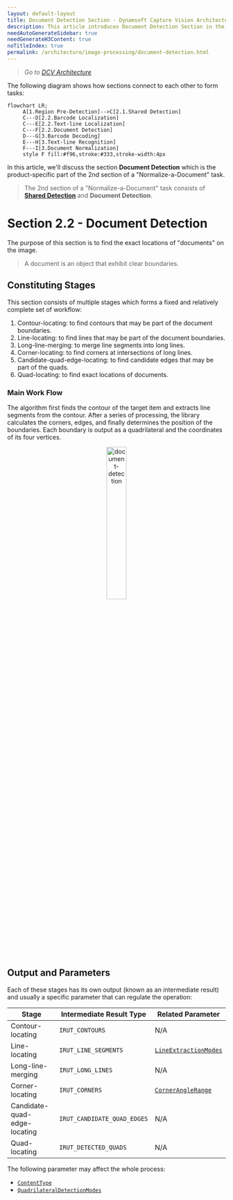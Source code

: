 ```yaml
---
layout: default-layout
title: Document Detection Section - Dynamsoft Capture Vision Architecture
description: This article introduces Document Detection Section in the Dynamsoft Capture Vision architecture.
needAutoGenerateSidebar: true
needGenerateH3Content: true
noTitleIndex: true
permalink: /architecture/image-processing/document-detection.html
---
```


> *Go to [DCV Architecture](../index.md)*

The following diagram shows how sections connect to each other to form tasks:

```mermaid
flowchart LR;
     A[1.Region Pre-Detection]-->C[2.1.Shared Detection]
     C---D[2.2.Barcode Localization]
     C---E[2.2.Text-line Localization]
     C---F[2.2.Document Detection]
     D---G[3.Barcode Decoding]
     E---H[3.Text-line Recognition]
     F---I[3.Document Normalization]
     style F fill:#f96,stroke:#333,stroke-width:4px
```

In this article, we'll discuss the section **Document Detection** which is the product-specific part of the 2nd section of a "Normalize-a-Document" task.

> The 2nd section of a "Normalize-a-Document" task consists of [**Shared Detection**](shared-detection.md) and **Document Detection**.

# Section 2.2 - Document Detection

The purpose of this section is to find the exact locations of "documents" on the image. 

> A document is an object that exhibit clear boundaries.

## Constituting Stages

This section consists of multiple stages which forms a fixed and relatively complete set of workflow:

1. Contour-locating: to find contours that may be part of the document boundaries.
2. Line-locating: to find lines that may be part of  the document boundaries.
3. Long-line-merging: to merge line segments into long lines.
4. Corner-locating: to find corners at intersections of long lines.
5. Candidate-quad-edge-locating: to find candidate edges that may be part of the quads.
6. Quad-locating: to find exact locations of documents.

### Main Work Flow

The algorithm first finds the contour of the target item and extracts line segments from the contour. After a series of processing, the library calculates the corners, edges, and finally determines the position of the boundaries. Each boundary is output as a quadrilateral and the coordinates of its four vertices.

<div align="center">
   <p><img src="../assets/document-detection.png" alt="document-detection" width="30%" /></p>
   <p></p>
</div>

## Output and Parameters

Each of these stages has its own output (known as an intermediate result) and usually a specific parameter that can regulate the operation:

| Stage                        | Intermediate Result Type    | Related Parameter                                                                                                   |
| ---------------------------- | --------------------------- | ------------------------------------------------------------------------------------------------------------------- |
| Contour-locating             | `IRUT_CONTOURS`             | N/A                                                                                                                 |
| Line-locating                | `IRUT_LINE_SEGMENTS`        | [`LineExtractionModes`](../../parameters/reference/document-normalizer-task-settings/line-extraction-modes.md)      |
| Long-line-merging            | `IRUT_LONG_LINES`           | N/A                                                                                                                 |
| Corner-locating              | `IRUT_CORNERS`              | [`CornerAngleRange`](../../parameters/reference/document-normalizer-task-settings/corner-angle-range.md) |
| Candidate-quad-edge-locating | `IRUT_CANDIDATE_QUAD_EDGES` | N/A                                                                                                                 |
| Quad-locating                | `IRUT_DETECTED_QUADS`       | N/A                                                                                                                 |

The following parameter may affect the whole process:

- [`ContentType`](../../parameters/reference/document-normalizer-task-settings/content-type.md)
- [`QuadrilateralDetectionModes`](../../parameters/reference/document-normalizer-task-settings/quadrilateral-detection-modes.md)
